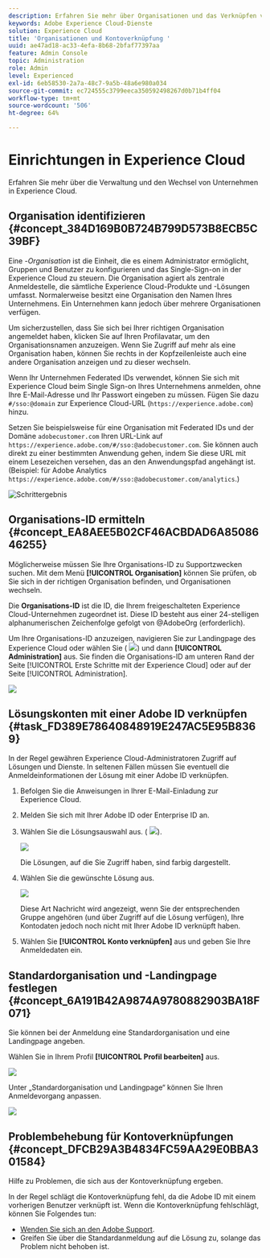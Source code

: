 ```yaml
---
description: Erfahren Sie mehr über Organisationen und das Verknüpfen von Lösungskonten mit der Experience Cloud.
keywords: Adobe Experience Cloud-Dienste
solution: Experience Cloud
title: 'Organisationen und Kontoverknüpfung '
uuid: ae47ad18-ac33-4efa-8b68-2bfaf77397aa
feature: Admin Console
topic: Administration
role: Admin
level: Experienced
exl-id: 6eb58530-2a7a-48c7-9a5b-48a6e980a034
source-git-commit: ec724555c3799eeca350592498267d0b71b4ff04
workflow-type: tm+mt
source-wordcount: '506'
ht-degree: 64%

---
```


# Einrichtungen in Experience Cloud

Erfahren Sie mehr über die Verwaltung und den Wechsel von Unternehmen in Experience Cloud.

## Organisation identifizieren {#concept_384D169B0B724B799D573B8ECB5C39BF}

Eine -*Organisation* ist die Einheit, die es einem Administrator ermöglicht, Gruppen und Benutzer zu konfigurieren und das Single-Sign-on in der Experience Cloud zu steuern. Die Organisation agiert als zentrale Anmeldestelle, die sämtliche Experience Cloud-Produkte und -Lösungen umfasst. Normalerweise besitzt eine Organisation den Namen Ihres Unternehmens. Ein Unternehmen kann jedoch über mehrere Organisationen verfügen.

Um sicherzustellen, dass Sie sich bei Ihrer richtigen Organisation angemeldet haben, klicken Sie auf Ihren Profilavatar, um den Organisationsnamen anzuzeigen. Wenn Sie Zugriff auf mehr als eine Organisation haben, können Sie rechts in der Kopfzeilenleiste auch eine andere Organisation anzeigen und zu dieser wechseln.

Wenn Ihr Unternehmen Federated IDs verwendet, können Sie sich mit Experience Cloud beim Single Sign-on Ihres Unternehmens anmelden, ohne Ihre E-Mail-Adresse und Ihr Passwort eingeben zu müssen. Fügen Sie dazu `#/sso:@domain` zur Experience Cloud-URL (`https://experience.adobe.com`) hinzu.

Setzen Sie beispielsweise für eine Organisation mit Federated IDs und der Domäne `adobecustomer.com` Ihren URL-Link auf `https://experience.adobe.com/#/sso:@adobecustomer.com`. Sie können auch direkt zu einer bestimmten Anwendung gehen, indem Sie diese URL mit einem Lesezeichen versehen, das an den Anwendungspfad angehängt ist. (Beispiel: für Adobe Analytics `https://experience.adobe.com/#/sso:@adobecustomer.com/analytics`.)

![Schrittergebnis](assets/organization-switch.png)

## Organisations-ID ermitteln {#concept_EA8AEE5B02CF46ACBDAD6A8508646255}

Möglicherweise müssen Sie Ihre Organisations-ID zu Supportzwecken suchen. Mit dem Menü **[!UICONTROL Organisation]** können Sie prüfen, ob Sie sich in der richtigen Organisation befinden, und Organisationen wechseln.

Die **Organisations-ID** ist die ID, die Ihrem freigeschalteten Experience Cloud-Unternehmen zugeordnet ist. Diese ID besteht aus einer 24-stelligen alphanumerischen Zeichenfolge gefolgt von @AdobeOrg (erforderlich).

Um Ihre Organisations-ID anzuzeigen, navigieren Sie zur Landingpage des Experience Cloud oder wählen Sie ( ![](assets/menu-icon.png)) und dann **[!UICONTROL Administration]** aus. Sie finden die Organisations-ID am unteren Rand der Seite [!UICONTROL Erste Schritte mit der Experience Cloud] oder auf der Seite [!UICONTROL Administration].

![](assets/administration-page.png)

## Lösungskonten mit einer Adobe ID verknüpfen {#task_FD389E78640848919E247AC5E95B8369}

In der Regel gewähren Experience Cloud-Administratoren Zugriff auf Lösungen und Dienste. In seltenen Fällen müssen Sie eventuell die Anmeldeinformationen der Lösung mit einer Adobe ID verknüpfen.

1. Befolgen Sie die Anweisungen in Ihrer E-Mail-Einladung zur Experience Cloud.
1. Melden Sie sich mit Ihrer Adobe ID oder Enterprise ID an.
1. Wählen Sie die Lösungsauswahl aus. ( ![](assets/menu-icon.png)).

   ![](assets/solutions-active.png)

   Die Lösungen, auf die Sie Zugriff haben, sind farbig dargestellt.
1. Wählen Sie die gewünschte Lösung aus.

   ![](assets/analytics-link-accounts.png)

   Diese Art Nachricht wird angezeigt, wenn Sie der entsprechenden Gruppe angehören (und über Zugriff auf die Lösung verfügen), Ihre Kontodaten jedoch noch nicht mit Ihrer Adobe ID verknüpft haben.
1. Wählen Sie **[!UICONTROL Konto verknüpfen]** aus und geben Sie Ihre Anmeldedaten ein.

## Standardorganisation und -Landingpage festlegen {#concept_6A191B42A9874A9780882903BA18F071}

Sie können bei der Anmeldung eine Standardorganisation und eine Landingpage angeben.

Wählen Sie in Ihrem Profil **[!UICONTROL Profil bearbeiten]** aus.

![](assets/edit-profile.png)

Unter „Standardorganisation und Landingpage“ können Sie Ihren Anmeldevorgang anpassen.

![](assets/default-organization.png)

## Problembehebung für Kontoverknüpfungen {#concept_DFCB29A3B4834FC59AA29E0BBA301584}

Hilfe zu Problemen, die sich aus der Kontoverknüpfung ergeben.

In der Regel schlägt die Kontoverknüpfung fehl, da die Adobe ID mit einem vorherigen Benutzer verknüpft ist. Wenn die Kontoverknüpfung fehlschlägt, können Sie Folgendes tun:

* [Wenden Sie sich an den Adobe Support](https://experienceleague.adobe.com/?support-solution=General&amp;lang=de#support).
* Greifen Sie über die Standardanmeldung auf die Lösung zu, solange das Problem nicht behoben ist.
